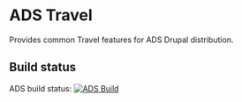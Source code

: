 ADS Travel
===========

Provides common Travel features for ADS Drupal distribution.

Build status
------------
ADS build status:
[![ADS Build](https://travis-ci.org/mycognitive/ads_travel.png "ADS Build")](https://travis-ci.org/mycognitive/ads_travel)
